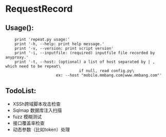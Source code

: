 # RequestRecord

## Usage():
~~~
    print 'repeat.py usage:'
    print '-h, --help: print help message.'
    print '-v, --version: print script version'
    print '-i, --inputfile: (required) inputfile file recorded by anyproxy.'
    print '-t, --host: (optional) a list of host separated by | , which need to be repeat\
    							if null, read config.py\
                      ex: --host "mobile.mmbang.com|www.mmbang.com"'
~~~

## TodoList:
- XSSh跨域脚本攻击检查
- Sqlmap 数据库注入扫描
- fuzz 模糊测试
- 接口覆盖率检查
- 动态参数（比如token）处理
